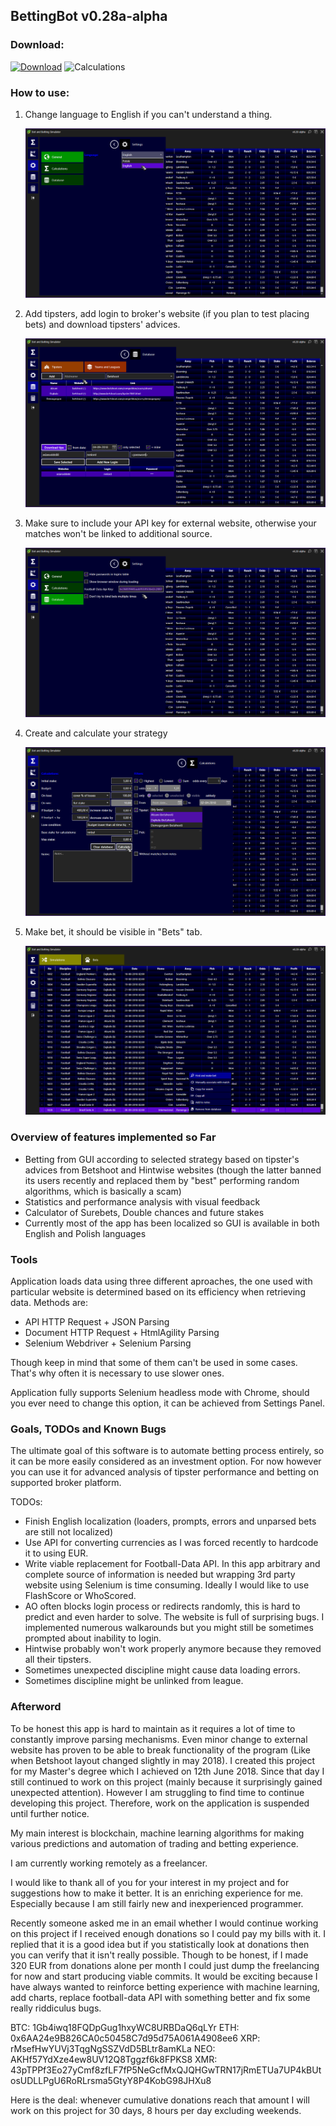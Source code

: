 ## BettingBot v0.28a-alpha

### Download:

[![Download](https://img.shields.io/badge/download-BettingBot--v0.28--alpha-blue.svg)](https://github.com/rvnlord/BettingBot/releases/download/v0.28-alpha/BettingBot-v0.28-alpha.zip)
![Calculations](https://img.shields.io/badge/SHA--256-8EB61D86A6CBD841862E676B4A41DC5176E1C6931107170681B6F5E99575F04E-green.svg)

### How to use:

1. Change language to English if you can't understand a thing.

   ![Change language](/Images/2018-09-06_145434.png?raw=true)

2. Add tipsters, add login to broker's website (if you plan to test placing bets) and download tipsters' advices.

   ![Load data](/Images/2018-09-06_145956.png?raw=true)

3. Make sure to include your API key for external website, otherwise your matches won't be linked to additional source.

   ![Provide API Key](/Images/2018-09-06_150352.png?raw=true)

4. Create and calculate your strategy

   ![Provide API Key](/Images/2018-09-06_150657.png?raw=true)

5. Make bet, it should be visible in "Bets" tab.

   ![Provide API Key](/Images/2018-09-06_150723.png?raw=true)

### Overview of features implemented so Far

* Betting from GUI according to selected strategy based on tipster's advices from Betshoot and Hintwise websites (though the latter banned its users recently and replaced them by "best" performing random algorithms, which is basically a scam)
* Statistics and performance analysis with visual feedback
* Calculator of Surebets, Double chances and future stakes
* Currently most of the app has been localized so GUI is available in both English and Polish languages

### Tools

Application loads data using three different aproaches, the one used with particular website is determined based on its efficiency when retrieving data. Methods are:
* API HTTP Request + JSON Parsing
* Document HTTP Request + HtmlAgility Parsing
* Selenium Webdriver + Selenium Parsing

Though keep in mind that some of them can't be used in some cases. That's why often it is necessary to use slower ones.

Application fully supports Selenium headless mode with Chrome, should you ever need to change this option, it can be achieved from Settings Panel.

### Goals, TODOs and Known Bugs

The ultimate goal of this software is to automate betting process entirely, so it can be more easily considered as an investment option. For now however you can use it for advanced analysis of tipster performance and betting on supported broker platform.

TODOs:
* Finish English localization (loaders, prompts, errors and unparsed bets are still not localized)
* Use API for converting currencies as I was forced recently to hardcode it to using EUR.
* Write viable replacement for Football-Data API. In this app arbitrary and complete source of information is needed but wrapping 3rd party website using Selenium is time consuming. Ideally I would like to use FlashScore or WhoScored.
* AO often blocks login process or redirects randomly, this is hard to predict and even harder to solve. The website is full of surprising bugs. I implemented numerous walkarounds but you might still be sometimes prompted about inability to login.
* Hintwise probably won't work properly anymore because they removed all their tipsters.
* Sometimes unexpected discipline might cause data loading errors.
* Sometimes discipline might be unlinked from league.

### Afterword

To be honest this app is hard to maintain as it requires a lot of time to constantly improve parsing mechanisms. Even minor change to external website has proven to be able to break functionality of the program (Like when Betshoot layout changed slightly in may 2018). I created this project for my Master's degree which I achieved on 12th June 2018. Since that day I still continued to work on this project (mainly because it surprisingly gained unexpected attention). However I am struggling to find time to continue developing this project. Therefore, work on the application is suspended until further notice. 

My main interest is blockchain, machine learning algorithms for making various predictions and automation of trading and betting experience.

I am currently working remotely as a freelancer.

I would like to thank all of you for your interest in my project and for suggestions how to make it better. It is an enriching experience for me. Especially because I am still fairly new and inexperienced programmer.

Recently someone asked me in an email whether I would continue working on this project if I received enough donations so I could pay my bills with it. I replied that it is a good idea but if you statistically look at donations then you can verify that it isn't really possible. Though to be honest, if I made 320 EUR from donations alone per month I could just dump the freelancing for now and start producing viable commits. It would be exciting because I have always wanted to reinforce betting experience with machine learning, add charts, replace football-data API with something better and fix some really riddiculus bugs.

BTC: 1Gb4iwq18FQDpGug1hxyWC8URBDaQ6qLYr
ETH: 0x6AA24e9B826CA0c50458C7d95d75A061A4908ee6
XRP: rMsefHwYUVj3TqgNgSSZVdD5BLtr8amKLa
NEO: AKHf57YdXze4ew8UV12Q8Tggzf6k8FPKS8
XMR: 43pTPPf3Eo27yCmf8zfLF7fP5NeGcfMxQJQHGwTRN17jRmETUa7UP4kBUtosUDLLPgU6RoRLrsma5GtyY8P4KobG98JHXu8

Here is the deal: whenever cumulative donations reach that amount I will work on this project for 30 days, 8 hours per day excluding weekends.








